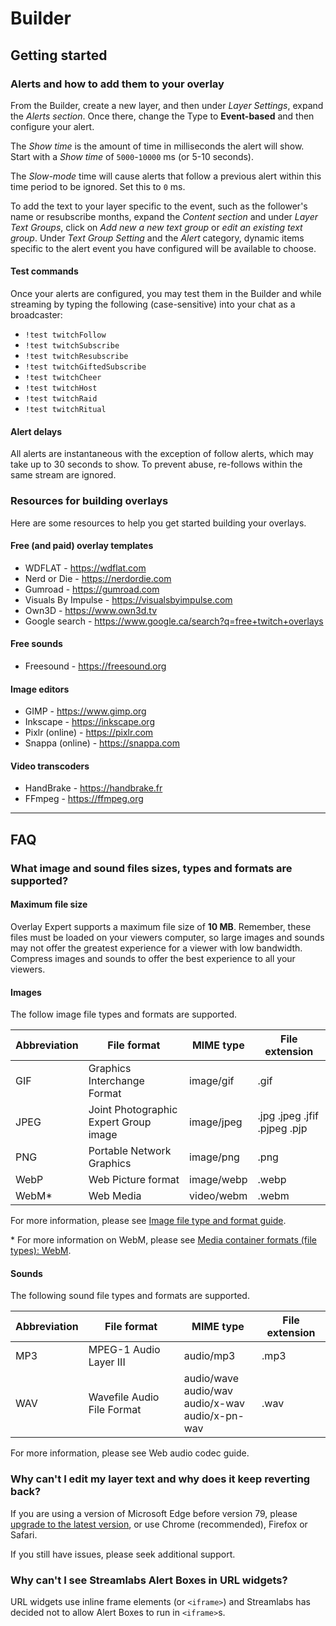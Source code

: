 # Builder

## Getting started

### Alerts and how to add them to your overlay

From the Builder, create a new layer, and then under _Layer Settings_, expand
the _Alerts section_. Once there, change the Type to **Event-based** and then
configure your alert.

The _Show time_ is the amount of time in milliseconds the alert will show. Start
with a _Show time_ of `5000`-`10000` ms (or 5-10 seconds).

The _Slow-mode_ time will cause alerts that follow a previous alert within this
time period to be ignored. Set this to `0` ms.

To add the text to your layer specific to the event, such as the follower's name
or resubscribe months, expand the _Content section_ and under _Layer Text
Groups_, click on _Add new a new text group_ or _edit an existing text group_.
Under _Text Group Setting_ and the _Alert_ category, dynamic items specific to
the alert event you have configured will be available to choose.

#### Test commands

Once your alerts are configured, you may test them in the Builder and while
streaming by typing the following (case-sensitive) into your chat as a
broadcaster:

- `!test twitchFollow`
- `!test twitchSubscribe`
- `!test twitchResubscribe`
- `!test twitchGiftedSubscribe`
- `!test twitchCheer`
- `!test twitchHost`
- `!test twitchRaid`
- `!test twitchRitual`

#### Alert delays

All alerts are instantaneous with the exception of follow alerts, which may take
up to 30 seconds to show. To prevent abuse, re-follows within the same stream
are ignored.

### Resources for building overlays

Here are some resources to help you get started building your overlays.

#### Free (and paid) overlay templates

- WDFLAT - https://wdflat.com
- Nerd or Die - https://nerdordie.com
- Gumroad - https://gumroad.com
- Visuals By Impulse - https://visualsbyimpulse.com
- Own3D - https://www.own3d.tv
- Google search - https://www.google.ca/search?q=free+twitch+overlays

#### Free sounds

- Freesound - https://freesound.org

#### Image editors

- GIMP - https://www.gimp.org
- Inkscape - https://inkscape.org
- Pixlr (online) - https://pixlr.com
- Snappa (online) - https://snappa.com

#### Video transcoders

- HandBrake - https://handbrake.fr
- FFmpeg - https://ffmpeg.org

---

## FAQ

### What image and sound files sizes, types and formats are supported?

#### Maximum file size

Overlay Expert supports a maximum file size of **10 MB**. Remember, these files
must be loaded on your viewers computer, so large images and sounds may not
offer the greatest experience for a viewer with low bandwidth. Compress images
and sounds to offer the best experience to all your viewers.

#### Images

The follow image file types and formats are supported.

| Abbreviation | File format                           | MIME type  | File extension               |
| ------------ | ------------------------------------- | ---------- | ---------------------------- |
| GIF          | Graphics Interchange Format           | image/gif  | .gif                         |
| JPEG         | Joint Photographic Expert Group image | image/jpeg | .jpg .jpeg .jfif .pjpeg .pjp |
| PNG          | Portable Network Graphics             | image/png  | .png                         |
| WebP         | Web Picture format                    | image/webp | .webp                        |
| WebM\*       | Web Media                             | video/webm | .webm                        |

For more information, please see
[Image file type and format guide](https://developer.mozilla.org/en-US/docs/Web/Media/Formats/Image_types).

\* For more information on WebM, please see
[Media container formats (file types): WebM](https://developer.mozilla.org/en-US/docs/Web/Media/Formats/Containers#WebM).

#### Sounds

The following sound file types and formats are supported.

| Abbreviation | File format                | MIME type                                                | File extension |
| ------------ | -------------------------- | -------------------------------------------------------- | -------------- |
| MP3          | MPEG-1 Audio Layer III     | audio/mp3                                                | .mp3           |
| WAV          | Wavefile Audio File Format | audio/wave<br>audio/wav<br>audio/x-wav<br>audio/x-pn-wav | .wav           |

For more information, please see Web audio codec guide.

### Why can't I edit my layer text and why does it keep reverting back?

If you are using a version of Microsoft Edge before version 79, please
[upgrade to the latest version](https://www.microsoft.com/edge), or use Chrome
(recommended), Firefox or Safari.

If you still have issues, please seek additional support.

### Why can't I see Streamlabs Alert Boxes in URL widgets?

URL widgets use inline frame elements (or `<iframe>`) and Streamlabs has decided
not to allow Alert Boxes to run in `<iframe>`s.

